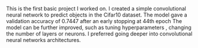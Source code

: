 This is the first basic project I worked on.
I created a simple convolutional neural network to predict objects in the Cifar10 dataset.
The model gave a validation accuracy of 0.7447 after an early stopping at 44th epoch
The model can be further improved, such as tuning hyperparameters , changing the number of layers or neurons. 
I preferred going deeper into convolutional neural networks architectures.
